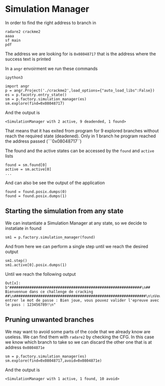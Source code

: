 # Simulation Manager

In order to find the right address to branch in

```
radare2 crackme2
aaaa
sf main
pdf
```
The address we are looking for is ```0x08048717``` that is the address where the success text is printed

In a ```angr``` envoirment we run these commands
 
```
ipython3

import angr
p = angr.Project('./crackme2',load_options={"auto_load_libs":False})
es = p.facotry.entry_state()
sm = p.factory.simulation_manager(es)
sm.explore(find=0x08048717)
```

And the output is

``` 
<SimulationManager with 2 active, 9 deadended, 1 found> 
```
That means that it has exited from program for 9 explored branches without reach the required state (deadened). Only in 1 branch he program reached the address passed (```0x08048717``)

The found and the active states can be accessed by the ```found``` and ```active``` lists
```
found = sm.found[0]
active = sm.active[0]
...
```

And can also be see the output of the application 

```
found = found.posix.dumps(0)
found = found.posix.dumps(1)
```

## Starting the simulation from any state

We can instantiate a Simulation Manager at any state, so we decide to instatiate in found
```
sm1 = p.factory.simulation_manager(found)
```
And from here we can perform a single step until we reach the desired output
```
sm1.step()
sm1.active[0].posix.dumps(1)
```

Until we reach the following output
```
Out[x]: b"############################################################\n##        Bienvennue dans ce challenge de cracking        ##\n############################################################\n\nVeuillez entrer le mot de passe : Bien joue, vous pouvez valider l'epreuve avec le pass : 123456789!\n"
```

## Pruning unwanted branches

We may want to avoid some parts of the code that we already know are useless. We can find them with ```radare2``` by checking the CFG. In this case we know which branch to take so we can discard the other one that is at address ```0x0804871e```

```
sm = p.factory.simulation_manager(es)
sm.explore(find=0x08048717,avoid=0x0804871e)

```
And the output is

``` 
<SimulationManager with 1 active, 1 found, 10 avoid> 
```

